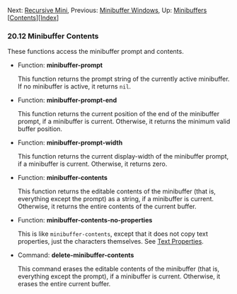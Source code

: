 

Next: [Recursive Mini](Recursive-Mini.html), Previous: [Minibuffer Windows](Minibuffer-Windows.html), Up: [Minibuffers](Minibuffers.html)   \[[Contents](index.html#SEC_Contents "Table of contents")]\[[Index](Index.html "Index")]

### 20.12 Minibuffer Contents

These functions access the minibuffer prompt and contents.

*   Function: **minibuffer-prompt**

    This function returns the prompt string of the currently active minibuffer. If no minibuffer is active, it returns `nil`.

<!---->

*   Function: **minibuffer-prompt-end**

    This function returns the current position of the end of the minibuffer prompt, if a minibuffer is current. Otherwise, it returns the minimum valid buffer position.

<!---->

*   Function: **minibuffer-prompt-width**

    This function returns the current display-width of the minibuffer prompt, if a minibuffer is current. Otherwise, it returns zero.

<!---->

*   Function: **minibuffer-contents**

    This function returns the editable contents of the minibuffer (that is, everything except the prompt) as a string, if a minibuffer is current. Otherwise, it returns the entire contents of the current buffer.

<!---->

*   Function: **minibuffer-contents-no-properties**

    This is like `minibuffer-contents`, except that it does not copy text properties, just the characters themselves. See [Text Properties](Text-Properties.html).

<!---->

*   Command: **delete-minibuffer-contents**

    This command erases the editable contents of the minibuffer (that is, everything except the prompt), if a minibuffer is current. Otherwise, it erases the entire current buffer.
